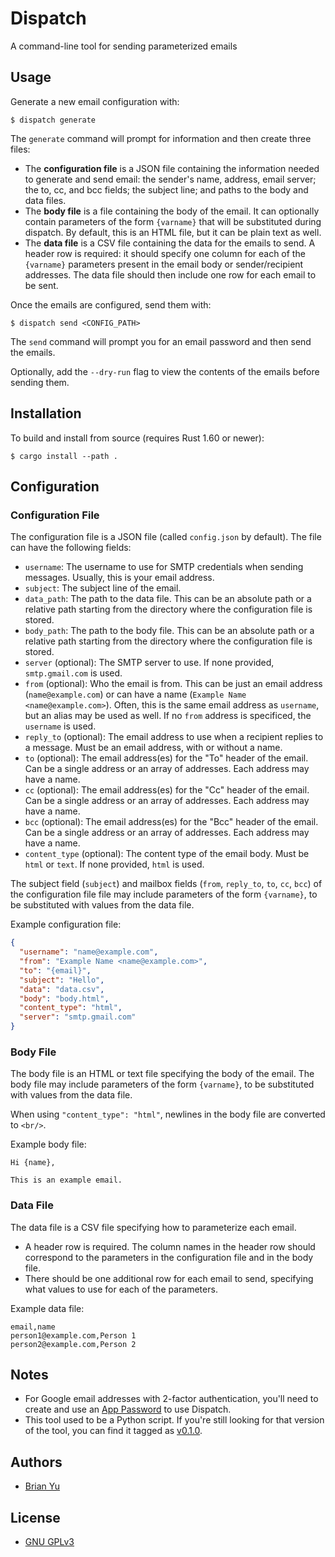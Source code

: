 # Dispatch

A command-line tool for sending parameterized emails

## Usage

Generate a new email configuration with:

```
$ dispatch generate
```

The `generate` command will prompt for information and then create three files:

- The **configuration file** is a JSON file containing the information needed to
generate and send email: the sender's name, address, email server; the to, cc,
and bcc fields; the subject line; and paths to the body and data files.
- The **body file** is a file containing the body of the email. It can
optionally contain parameters of the form `{varname}` that will be substituted
during dispatch. By default, this is an HTML file, but it can be plain text as
well.
- The **data file** is a CSV file containing the data for the emails to send. A
header row is required: it should specify one column for each of the `{varname}`
parameters present in the email body or sender/recipient addresses. The data file
should then include one row for each email to be sent.

Once the emails are configured, send them with:

```
$ dispatch send <CONFIG_PATH>
```

The `send` command will prompt you for an email password and then send the
emails.

Optionally, add the `--dry-run` flag to view the contents of the emails before
sending them.

## Installation

To build and install from source (requires Rust 1.60 or newer):

```
$ cargo install --path .
```

## Configuration

### Configuration File

The configuration file is a JSON file (called `config.json` by default). The
file can have the following fields:

- `username`: The username to use for SMTP credentials when sending messages.
  Usually, this is your email address.
- `subject`: The subject line of the email.
- `data_path`: The path to the data file. This can be an absolute path or a
  relative path starting from the directory where the configuration file is
  stored.
- `body_path`: The path to the body file. This can be an absolute path or a
  relative path starting from the directory where the configuration file is
  stored.
- `server` (optional): The SMTP server to use. If none provided,
  `smtp.gmail.com` is used.
- `from` (optional): Who the email is from. This can be just an email address
  (`name@example.com`) or can have a name (`Example Name <name@example.com>`).
  Often, this is the same email address as `username`, but an alias may be used
  as well. If no `from` address is specificed, the `username` is used.
- `reply_to` (optional): The email address to use when a recipient replies to a
  message. Must be an email address, with or without a name.
- `to` (optional): The email address(es) for the "To" header of the email. Can
  be a single address or an array of addresses. Each address may have a name.
- `cc` (optional): The email address(es) for the "Cc" header of the email. Can
  be a single address or an array of addresses. Each address may have a name.
- `bcc` (optional): The email address(es) for the "Bcc" header of the email. Can
  be a single address or an array of addresses. Each address may have a name.
- `content_type` (optional): The content type of the email body. Must be `html`
  or `text`. If none provided, `html` is used.

The subject field (`subject`) and mailbox fields (`from`, `reply_to`, `to`,
`cc`, `bcc`) of the configuration file file may include parameters of the form
`{varname}`, to be substituted with values from the data file.

Example configuration file:

```json
{
  "username": "name@example.com",
  "from": "Example Name <name@example.com>",
  "to": "{email}",
  "subject": "Hello",
  "data": "data.csv",
  "body": "body.html",
  "content_type": "html",
  "server": "smtp.gmail.com"
}
```

### Body File

The body file is an HTML or text file specifying the body of the email. The body
file may include parameters of the form `{varname}`, to be substituted with
values from the data file.

When using `"content_type": "html"`, newlines in the body file are converted to
`<br/>`.

Example body file:

```
Hi {name},

This is an example email.
```

### Data File

The data file is a CSV file specifying how to parameterize each email.

- A header row is required. The column names in the header row should correspond
  to the parameters in the configuration file and in the body file.
- There should be one additional row for each email to send, specifying what
  values to use for each of the parameters.

Example data file:

```csv
email,name
person1@example.com,Person 1
person2@example.com,Person 2
```

## Notes

- For Google email addresses with 2-factor authentication, you'll need to create
and use an [App
Password](https://security.google.com/settings/security/apppasswords) to use
Dispatch.
- This tool used to be a Python script. If you're still looking for that version
of the tool, you can find it tagged as
[v0.1.0](https://github.com/brianyu28/dispatch/tree/v0.1.0).

## Authors

- [Brian Yu](https://github.com/brianyu28)

## License

- [GNU GPLv3](https://www.gnu.org/licenses/gpl-3.0.en.html)
